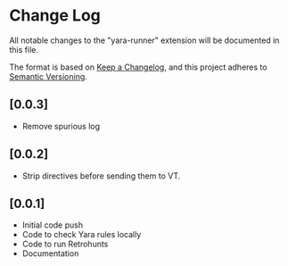 # Change Log

All notable changes to the "yara-runner" extension will be documented in this file.

The format is based on [Keep a Changelog](https://keepachangelog.com/en/1.0.0/),
and this project adheres to [Semantic Versioning](https://semver.org/spec/v2.0.0.html).

## [0.0.3]

- Remove spurious log

## [0.0.2]

- Strip directives before sending them to VT.

## [0.0.1]

- Initial code push
- Code to check Yara rules locally
- Code to run Retrohunts
- Documentation
